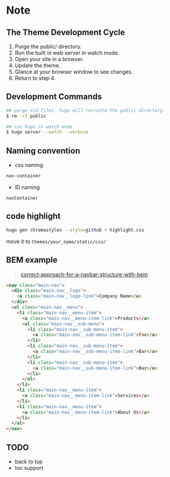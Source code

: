 # Note

## The Theme Development Cycle

1. Purge the public/ directory.
2. Run the built in web server in watch mode.
3. Open your site in a browser.
4. Update the theme.
5. Glance at your browser window to see changes.
6. Return to step 4.

## Development Commands
```bash
## purge old files. hugo will recreate the public directory.
$ rm -rf public

## run hugo in watch mode
$ hugo server --watch --verbose
```

## Naming convention
- css naming
```css
nav-container
```
- ID naming
```
navContainer
```

## code highlight
```bash
hugo gen chromastyles --style=github > highlight.css
```
move it to `themes/your_name/static/css/`

## BEM example
> [correct-approach-for-a-navbar-structure-with-bem](https://stackoverflow.com/questions/43395150/correct-approach-for-a-navbar-structure-with-bem/43399188)
```html
<nav class="main-nav">
  <div class="main-nav__logo">
    <a class="main-nav__logo-link">Company Name</a>
  </div>
  <ul class="main-nav__menu">
    <li class="main-nav__menu-item">
      <a class="main-nav__menu-item-link">Products</a>
      <ul class="main-nav__sub-menu">
        <li class="main-nav__sub-menu-item">
          <a class="main-nav__sub-menu-item-link">Foo</a>
        </li>
        <li class="main-nav__sub-menu-item">
          <a class="main-nav__sub-menu-item-link">Bar</a>
        </li>
        <li class="main-nav__sub-menu-item">
          <a class="main-nav__sub-menu-item-link">Baz</a>
        </li>
      </ul>
    </li>
    <li class="main-nav__menu-item">
      <a class="main-nav__menu-item-link">Services</a>
    </li>
    <li class="main-nav__menu-item">
      <a class="main-nav__menu-item-link">About Us</a>
    </li>
  </ul>
</nav>
```

## TODO
- back to top
- toc support
